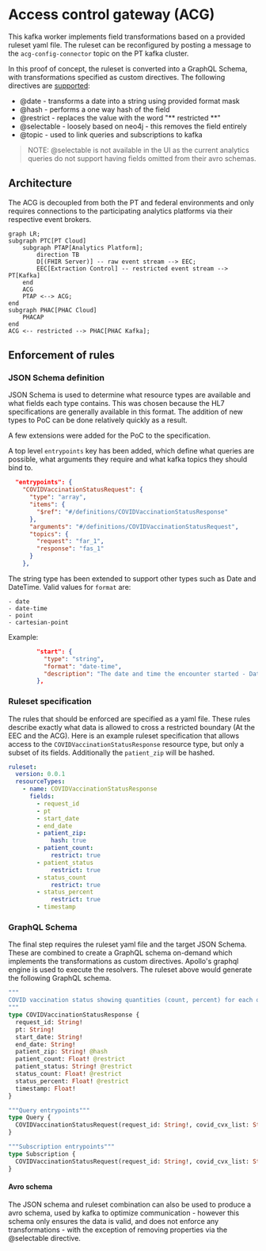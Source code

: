 # Access control gateway (ACG)

This kafka worker implements field transformations based on a provided
ruleset yaml file. The ruleset can be reconfigured by posting a message
to the `acg-config-connector` topic on the PT kafka cluster.

In this proof of concept, the ruleset is converted into a GraphQL Schema,
with transformations specified as custom directives. The following directives
are [supported](./src/directives.ts):

- @date - transforms a date into a string using provided format mask
- @hash - performs a one way hash of the field
- @restrict - replaces the value with the word "** restricted **"
- @selectable - loosely based on neo4j - this removes the field entirely
- @topic - used to link queries and subscriptions to kafka

> NOTE: @selectable is not available in the UI as the current analytics queries
> do not support having fields omitted from their avro schemas.

## Architecture

The ACG is decoupled from both the PT and federal environments and only
requires connections to the participating analytics platforms via
their respective event brokers.

```mermaid
graph LR;
subgraph PTC[PT Cloud]
    subgraph PTAP[Analytics Platform];
        direction TB
        D[(FHIR Server)] -- raw event stream --> EEC;
        EEC[Extraction Control] -- restricted event stream --> PT[Kafka]
    end
    ACG
    PTAP <--> ACG;
end
subgraph PHAC[PHAC Cloud]
    PHACAP
end
ACG <-- restricted --> PHAC[PHAC Kafka];
```

## Enforcement of rules

### JSON Schema definition

JSON Schema is used to determine what resource types are available and what 
fields each type contains.  This was chosen because the HL7 specifications are
generally available in this format.  The addition of new types to PoC can be
done relatively quickly as a result.

A few extensions were added for the PoC to the specification.

A top level `entrypoints` key has been added, which define what queries are
possible, what arguments they require and what kafka topics they should bind to.

```json
  "entrypoints": {
    "COVIDVaccinationStatusRequest": {
      "type": "array",
      "items": {
        "$ref": "#/definitions/COVIDVaccinationStatusResponse"
      },
      "arguments": "#/definitions/COVIDVaccinationStatusRequest",
      "topics": {
        "request": "far_1",
        "response": "fas_1"
      }
    },
```

The string type has been extended to support other types such as Date and 
DateTime.  Valid values for `format` are:

    - date
    - date-time
    - point
    - cartesian-point

Example:

```json
        "start": {
          "type": "string",
          "format": "date-time",
          "description": "The date and time the encounter started - Date (yyyy-MM-dd'T'HH:mm'Z')"
        },
```

### Ruleset specification

The rules that should be enforced are specified as a yaml file.  These rules
describe exactly what data is allowed to cross a restricted boundary (At the
EEC and the ACG).  Here is an example ruleset specification that allows access
to the `COVIDVaccinationStatusResponse` resource type, but only a subset of
its fields.  Additionally the `patient_zip` will be hashed.

```yaml
ruleset:
  version: 0.0.1
  resourceTypes:
    - name: COVIDVaccinationStatusResponse
      fields:
        - request_id
        - pt
        - start_date
        - end_date
        - patient_zip:
            hash: true
        - patient_count:
            restrict: true
        - patient_status
            restrict: true
        - status_count
            restrict: true
        - status_percent
            restrict: true
        - timestamp


```

### GraphQL Schema

The final step requires the ruleset yaml file and the target JSON Schema.  These
are combined to create a GraphQL schema on-demand which implements the
transformations as custom directives.  Apollo's graphql engine is used to
execute the resolvers.  The ruleset above would generate the following GraphQL
schema.

```graphql
"""
COVID vaccination status showing quantities (count, percent) for each of statuses of COVID vaccinated patients per zip code.
"""
type COVIDVaccinationStatusResponse {
  request_id: String!
  pt: String!
  start_date: String!
  end_date: String!
  patient_zip: String! @hash
  patient_count: Float! @restrict
  patient_status: String! @restrict
  status_count: Float! @restrict
  status_percent: Float! @restrict
  timestamp: Float!
}

"""Query entrypoints"""
type Query {
  COVIDVaccinationStatusRequest(request_id: String!, covid_cvx_list: String!, start_date: String!, end_date: String!, pt_list: String!, timestamp: Float!, doc: String!): [COVIDVaccinationStatusResponse!]! @topic(request: "far_1", response: "fas_1")
}

"""Subscription entrypoints"""
type Subscription {
  COVIDVaccinationStatusRequest(request_id: String!, covid_cvx_list: String!, start_date: String!, end_date: String!, pt_list: String!, timestamp: Float!, doc: String!): [COVIDVaccinationStatusResponse!]! @topic(request: "far_1", response: "fas_1")
}
```

#### Avro schema

The JSON schema and ruleset combination can also be used to produce a avro
schema, used by kafka to optimize communication - however this schema only
ensures the data is valid, and does not enforce any transformations - with the
exception of removing properties via the @selectable directive.
